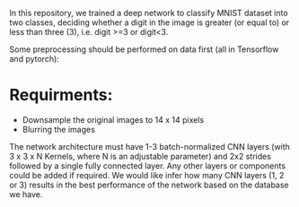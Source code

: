 In this repository, we trained a deep network to classify MNIST dataset into two classes, deciding whether a digit in the image is greater (or equal to) or less than three (3), i.e. digit >=3 or digit<3.


Some preprocessing should be performed on data first (all in Tensorflow and pytorch):

# Requirments: 

- Downsample the original images to 14 x 14 pixels
- Blurring the images

The network architecture must have 1-3 batch-normalized CNN layers (with 3 x 3 x N
Kernels, where N is an adjustable parameter) and 2x2 strides followed by a single fully
connected layer. Any other layers or components could be added if required. We would
like infer how many CNN layers (1, 2 or 3) results in the best performance of the network
based on the database we have. 
